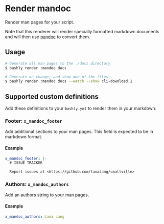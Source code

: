 # Render mandoc

Render man pages for your script.

Note that this renderer will render specially formatted markdown documents and
will then use [pandoc](https://command-not-found.com/pandoc) to convert them.

## Usage

```bash
# Generate all man pages to the ./docs directory
$ bashly render :mandoc docs

# Generate on change, and show one of the files
$ bashly render :mandoc docs --watch --show cli-download.1
```

## Supported custom definitions

Add these definitions to your `bashly.yml` to render them in your
markdown:

### Footer: `x_mandoc_footer`

Add additional sections to your man pages. This field is expected
to be in markdown format.

#### Example

```yaml
x_mandoc_footer: |-
  # ISSUE TRACKER

  Report issues at <https://github.com/lanalang/smallville>
```

### Authors: `x_mandoc_authors`

Add an authors string to your man pages.

#### Example

```yaml
x_mandoc_authors: Lana Lang
```
